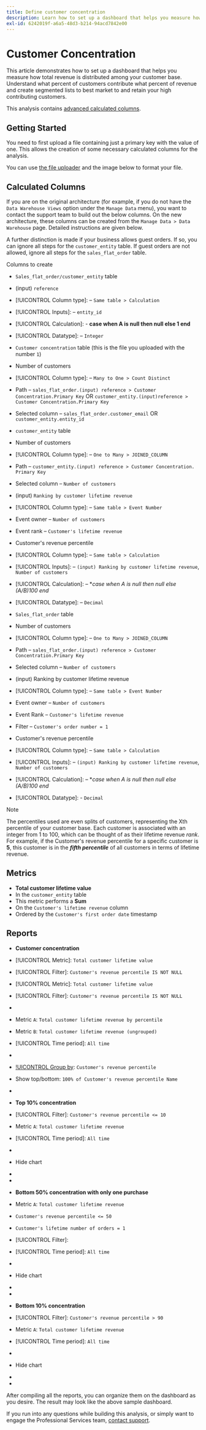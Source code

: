 ```yaml
---
title: Define customer concentration
description: Learn how to set up a dashboard that helps you measure how total revenue is distributed among your customer base.
exl-id: 6242019f-a6a5-48d3-b214-94acd7842e00
---
```

# Customer Concentration

This article demonstrates how to set up a dashboard that helps you measure how total revenue is distributed among your customer base. Understand what percent of customers contribute what percent of revenue and create segmented lists to best market to and retain your high contributing customers.

This analysis contains [advanced calculated columns](../data-warehouse-mgr/adv-calc-columns.md).

## Getting Started

You need to first upload a file containing just a primary key with the value of one. This allows the creation of some necessary calculated columns for the analysis.

You can use [the file uploader](../importing-data/connecting-data/using-file-uploader.md) and the image below to format your file.

## Calculated Columns

If you are on the original architecture (for example, if you do not have the `Data Warehouse Views` option under the `Manage Data` menu), you want to contact the support team to build out the below columns. On the new architecture, these columns can be created from the `Manage Data > Data Warehouse` page. Detailed instructions are given below.

A further distinction is made if your business allows guest orders. If so, you can ignore all steps for the `customer_entity` table. If guest orders are not allowed, ignore all steps for the `sales_flat_order` table.

Columns to create

* `Sales_flat_order/customer_entity` table
* (input) `reference`
* [!UICONTROL Column type]: – `Same table > Calculation`
* [!UICONTROL Inputs]: – `entity_id`
* [!UICONTROL Calculation]: - **case when A is null then null else 1 end**
* [!UICONTROL Datatype]: – `Integer`

* `Customer concentration` table (this is the file you uploaded with the number `1`)
* Number of customers
* [!UICONTROL Column type]: – `Many to One > Count Distinct`
* Path – `sales_flat_order.(input) reference > Customer Concentration.Primary Key` OR `customer_entity.(input)reference > Customer Concentration.Primary Key`
* Selected column – `sales_flat_order.customer_email` OR `customer_entity.entity_id`

* `customer_entity` table
* Number of customers
* [!UICONTROL Column type]: – `One to Many > JOINED_COLUMN`
* Path – `customer_entity.(input) reference > Customer Concentration. Primary Key`
* Selected column – `Number of customers`

* (input) `Ranking by customer lifetime revenue`
* [!UICONTROL Column type]: – `Same table > Event Number`
* Event owner – `Number of customers`
* Event rank – `Customer's lifetime revenue`

* Customer's revenue percentile
* [!UICONTROL Column type]: – `Same table > Calculation`
* [!UICONTROL Inputs]: – `(input) Ranking by customer lifetime revenue`, `Number of customers`
* [!UICONTROL Calculation]: – **case when A is null then null else (A/B)*100 end**
* [!UICONTROL Datatype]: – `Decimal`

* `Sales_flat_order` table
* Number of customers
* [!UICONTROL Column type]: – `One to Many > JOINED_COLUMN`
* Path – `sales_flat_order.(input) reference > Customer Concentration.Primary Key`
* Selected column – `Number of customers`

* (input) Ranking by customer lifetime revenue
* [!UICONTROL Column type]: – `Same table > Event Number`
* Event owner – `Number of customers`
* Event Rank – `Customer's lifetime revenue`
* Filter – `Customer's order number = 1`

* Customer's revenue percentile
* [!UICONTROL Column type]: – `Same table > Calculation`
* [!UICONTROL Inputs]: – `(input) Ranking by customer lifetime revenue`, `Number of customers`
* [!UICONTROL Calculation]: – **case when A is null then null else (A/B)*100 end**
* [!UICONTROL Datatype]: - `Decimal`

>[!NOTE]
>
>The percentiles used are even splits of customers, representing the Xth percentile of your customer base. Each customer is associated with an integer from 1 to 100, which can be thought of as their lifetime revenue *rank*. For example, if the Customer's revenue percentile for a specific customer is **5**, this customer is in the ***fifth percentile*** of all customers in terms of lifetime revenue.

## Metrics

* **Total customer lifetime value**
* In the `customer_entity` table
* This metric performs a **Sum**
* On the `Customer's lifetime revenue` column
* Ordered by the `Customer's first order date` timestamp

## Reports

* **Customer concentration**
* [!UICONTROL Metric]: `Total customer lifetime value`
* [!UICONTROL Filter]: `Customer's revenue percentile IS NOT NULL`

* [!UICONTROL Metric]: `Total customer lifetime value`
* [!UICONTROL Filter]: `Customer's revenue percentile IS NOT NULL`

* [!UICONTROL Group by]: `Independent`
* Metric `A`: `Total customer lifetime revenue by percentile`
* Metric `B`: `Total customer lifetime revenue (ungrouped)`
* [!UICONTROL Time period]: `All time`
* [!UICONTROL Interval]: `None`
* [!UICONTROL Group by]: `Customer's revenue percentile`
* Show top/bottom: `100% of Customer's revenue percentile Name`
* [!UICONTROL Chart type]: `Line`

* **Top 10% concentration**
* [!UICONTROL Filter]: `Customer's revenue percentile <= 10`

* Metric `A`: `Total customer lifetime revenue`
* [!UICONTROL Time period]: `All time`
* [!UICONTROL Interval]: `None`
* Hide chart
* [!UICONTROL Group by]: `Email`
* [!UICONTROL Chart type]: `Table`

* **Bottom 50% concentration with only one purchase**

* Metric `A`: `Total customer lifetime revenue`
* `Customer's revenue percentile <= 50`
* `Customer's lifetime number of orders = 1`
* [!UICONTROL Filter]:

* [!UICONTROL Time period]: `All time`
* [!UICONTROL Interval]: `None`
* Hide chart
* [!UICONTROL Group by]: `Email`
* [!UICONTROL Chart type]: `Table`

* **Bottom 10% concentration**
* [!UICONTROL Filter]: `Customer's revenue percentile > 90`

* Metric `A`: `Total customer lifetime revenue`
* [!UICONTROL Time period]: `All time`
* [!UICONTROL Interval]: `None`
* Hide chart
* [!UICONTROL Group by]: `Email`
* [!UICONTROL Chart type]: `Table`

After compiling all the reports, you can organize them on the dashboard as you desire. The result may look like the above sample dashboard.

If you run into any questions while building this analysis, or simply want to engage the Professional Services team, [contact support](https://experienceleague.adobe.com/docs/commerce-knowledge-base/kb/troubleshooting/miscellaneous/mbi-service-policies.html?lang=en).

